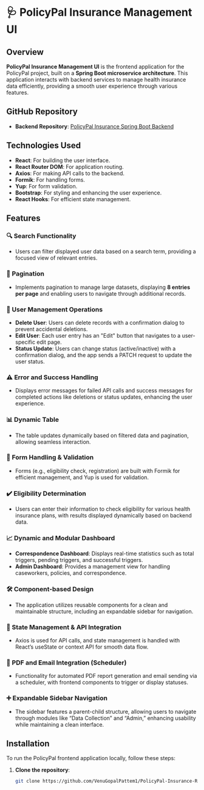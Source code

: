 #  🩺  PolicyPal Insurance Management UI

## Overview
**PolicyPal Insurance Management UI** is the frontend application for the PolicyPal project, built on a **Spring Boot microservice architecture**. This application interacts with backend services to manage health insurance data efficiently, providing a smooth user experience through various features.

## GitHub Repository
- **Backend Repository**: [PolicyPal Insurance Spring Boot Backend](https://github.com/VenuGopalPattem1/PolicyPal-Insurance-SpringBoot-Backend.git)

## Technologies Used
- **React**: For building the user interface.
- **React Router DOM**: For application routing.
- **Axios**: For making API calls to the backend.
- **Formik**: For handling forms.
- **Yup**: For form validation.
- **Bootstrap**: For styling and enhancing the user experience.
- **React Hooks**: For efficient state management.

## Features

### 🔍 Search Functionality
- Users can filter displayed user data based on a search term, providing a focused view of relevant entries.

### 📄 Pagination
- Implements pagination to manage large datasets, displaying **8 entries per page** and enabling users to navigate through additional records.

### 👤 User Management Operations
- **Delete User**: Users can delete records with a confirmation dialog to prevent accidental deletions.
- **Edit User**: Each user entry has an "Edit" button that navigates to a user-specific edit page.
- **Status Update**: Users can change status (active/inactive) with a confirmation dialog, and the app sends a PATCH request to update the user status.

### ⚠️ Error and Success Handling
- Displays error messages for failed API calls and success messages for completed actions like deletions or status updates, enhancing the user experience.

### 📊 Dynamic Table
- The table updates dynamically based on filtered data and pagination, allowing seamless interaction.

### 📝 Form Handling & Validation
- Forms (e.g., eligibility check, registration) are built with Formik for efficient management, and Yup is used for validation.

### ✔️ Eligibility Determination
- Users can enter their information to check eligibility for various health insurance plans, with results displayed dynamically based on backend data.

### 📈 Dynamic and Modular Dashboard
- **Correspondence Dashboard**: Displays real-time statistics such as total triggers, pending triggers, and successful triggers.
- **Admin Dashboard**: Provides a management view for handling caseworkers, policies, and correspondence.

### 🛠️ Component-based Design
- The application utilizes reusable components for a clean and maintainable structure, including an expandable sidebar for navigation.

### 🔗 State Management & API Integration
- Axios is used for API calls, and state management is handled with React’s useState or context API for smooth data flow.

### 📧 PDF and Email Integration (Scheduler)
- Functionality for automated PDF report generation and email sending via a scheduler, with frontend components to trigger or display statuses.

### ➕ Expandable Sidebar Navigation
- The sidebar features a parent-child structure, allowing users to navigate through modules like “Data Collection” and “Admin,” enhancing usability while maintaining a clean interface.

## Installation

To run the PolicyPal frontend application locally, follow these steps:

1. **Clone the repository**:
   ```bash
   git clone https://github.com/VenuGopalPattem1/PolicyPal-Insurance-React-Frontend.git
